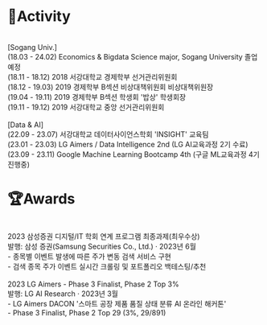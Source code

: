 # 📢Activity
<br>[Sogang Univ.]
<br>(18.03 - 24.02) Economics & Bigdata Science major, Sogang University 졸업예정
<br>(18.11 - 18.12) 2018 서강대학교 경제학부 선거관리위원회
<br>(18.12 - 19.03) 2019 경제학부 B섹션 비상대책위원회 비상대책위원장
<br>(19.04 - 19.11) 2019 경제학부 B섹션 학생회 '밥상' 학생회장
<br>(19.11 - 19.12) 2019 서강대학교 중앙 선거관리위원회
<br>
<br>[Data & AI]
<br>(22.09 - 23.07) 서강대학교 데이터사이언스학회 'INSIGHT' 교육팀
<br>(23.01 - 23.03) LG Aimers / Data Intelligence 2nd (LG AI교육과정 2기 수료)
<br>(23.09 - 23.11) Google Machine Learning Bootcamp 4th (구글 ML교육과정 4기 진행중)
<br>
# 🏆Awards
<br>2023 삼성증권 디지털/IT 학회 연계 프로그램 최종과제(최우수상)
<br>발행: 삼성 증권(Samsung Securities Co., Ltd.) · 2023년 6월
<br> - 종목별 이벤트 발생에 따른 주가 변동 검색 서비스 구현
<br> - 검색 종목 주가 이벤트 실시간 크롤링 및 포트폴리오 백테스팅/추천
<br>
<br>2023 LG Aimers - Phase 3 Finalist, Phase 2 Top 3%
<br>발행: LG AI Research · 2023년 3월
<br> - LG Aimers DACON '스마트 공장 제품 품질 상태 분류 AI 온라인 해커톤'
<br> - Phase 3 Finalist, Phase 2 Top 29 (3%, 29/891)
